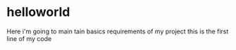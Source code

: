 # helloworld
Here i'm going to main tain basics requirements of my project 
this is the first line of my code 
